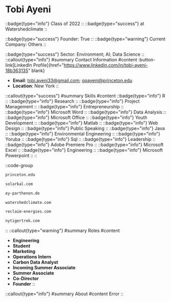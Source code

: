 # Tobi Ayeni
::badge{type="info"}
Class of 2022
::
::badge{type="success"}
 at Watershedclimate
::

::badge{type="success"}
Founder: True
::
::badge{type="warning"}
Current Company: Others
::

::badge{type="success"}
Sector: Environment; AI; Data Science
::
::callout{type="info"}
#summary
Contact Information
#content
:button-link[LinkedIn Profile]{href="https://www.linkedin.com/in/tobi-ayeni-18b363135" blank}
- **Email**: tobi.ayeni33@gmail.com; opayeni@princeton.edu
- **Location**: New York
::

::callout{type="success"}
#summary
Skills
#content
::badge{type="info"}
R
::
::badge{type="info"}
Research
::
::badge{type="info"}
Project Management
::
::badge{type="info"}
Entrepreneurship
::
::badge{type="info"}
Microsoft Word
::
::badge{type="info"}
Data Analysis
::
::badge{type="info"}
Microsoft Office
::
::badge{type="info"}
Youth Development
::
::badge{type="info"}
Matlab
::
::badge{type="info"}
Web Design
::
::badge{type="info"}
Public Speaking
::
::badge{type="info"}
Java
::
::badge{type="info"}
Environmental Engineering
::
::badge{type="info"}
Yoruba
::
::badge{type="info"}
Sql
::
::badge{type="info"}
Leadership
::
::badge{type="info"}
Adobe Premiere Pro
::
::badge{type="info"}
Microsoft Excel
::
::badge{type="info"}
Engineering
::
::badge{type="info"}
Microsoft Powerpoint
::
::

::code-group
```bash [Princeton University]
princeton.edu
```
```bash [SolarKal]
solarkal.com
```
```bash [EY-Parthenon]
ey-parthenon.de
```
```bash [Watershedclimate]
watershedclimate.com
```
```bash [Reclaim Energies]
reclaim-energies.com
```
```bash [New York Tigertrek]
nytigertrek.com
```
::
::callout{type="warning"}
#summary
Roles
#content
- **Engineering**
- **Student**
- **Marketing**
- **Operations Intern**
- **Carbon Data Analyst**
- **Incoming Summer Associate**
- **Summer Associate**
- **Co-Director**
- **Founder**
::

::callout{type="info"}
#summary
About
#content
Error
::

